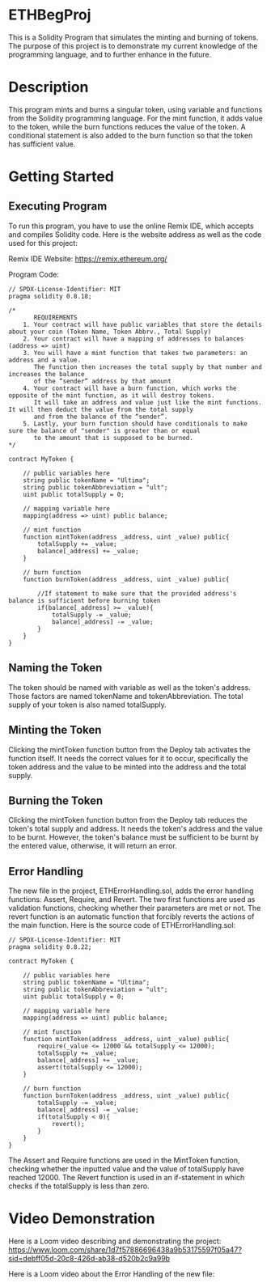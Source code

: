 # ETHBegProj
This is a Solidity Program that simulates the minting and burning of tokens. The purpose of this project is to demonstrate my current knowledge of the programming language, and to further enhance in the future.

# Description
This program mints and burns a singular token, using variable and functions from the Solidity programming language. For the mint function, it adds value to the token, while the burn functions reduces the value of the token. A conditional statement is also added to the burn function so that the token has sufficient value.

# Getting Started
## Executing Program
To run this program, you have to use the online Remix IDE, which accepts and compiles Solidity code. 
Here is the website address as well as the code used for this project:

Remix IDE Website: https://remix.ethereum.org/

Program Code:
```
// SPDX-License-Identifier: MIT
pragma solidity 0.8.18;

/*
       REQUIREMENTS
    1. Your contract will have public variables that store the details about your coin (Token Name, Token Abbrv., Total Supply)
    2. Your contract will have a mapping of addresses to balances (address => uint)
    3. You will have a mint function that takes two parameters: an address and a value. 
       The function then increases the total supply by that number and increases the balance 
       of the “sender” address by that amount
    4. Your contract will have a burn function, which works the opposite of the mint function, as it will destroy tokens. 
       It will take an address and value just like the mint functions. It will then deduct the value from the total supply 
       and from the balance of the “sender”.
    5. Lastly, your burn function should have conditionals to make sure the balance of "sender" is greater than or equal 
       to the amount that is supposed to be burned.
*/

contract MyToken {

    // public variables here
    string public tokenName = "Ultima";
    string public tokenAbbreviation = "ult";
    uint public totalSupply = 0;

    // mapping variable here
    mapping(address => uint) public balance;

    // mint function
    function mintToken(address _address, uint _value) public{
        totalSupply += _value;
        balance[_address] += _value;
    }

    // burn function
    function burnToken(address _address, uint _value) public{
        
        //If statement to make sure that the provided address's balance is sufficient before burning token
        if(balance[_address] >= _value){
            totalSupply -= _value;
            balance[_address] -= _value;
        }
    }
}
```

## Naming the Token
The token should be named with variable as well as the token's address. Those factors are named tokenName and tokenAbbreviation. The total supply of your token is also named totalSupply.

## Minting the Token
Clicking the mintToken function button from the Deploy tab activates the function itself. It needs the correct values for it to occur, specifically the token address and the value to be minted into the address and the total supply.

## Burning the Token
Clicking the mintToken function button from the Deploy tab reduces the token's total supply and address. It needs the token's address and the value to be burnt. However, the token's balance must be sufficient to be burnt by the entered value, otherwise, it will return an error.

## Error Handling
The new file in the project, ETHErrorHandling.sol, adds the error handling functions: Assert, Require, and Revert. The two first functions are used as validation functions, checking whether their parameters are met or not. The revert function is an automatic function that forcibly reverts the actions of the main function. 
Here is the source code of ETHErrorHandling.sol:
```
// SPDX-License-Identifier: MIT
pragma solidity 0.8.22;

contract MyToken {

    // public variables here
    string public tokenName = "Ultima";
    string public tokenAbbreviation = "ult";
    uint public totalSupply = 0;

    // mapping variable here
    mapping(address => uint) public balance;

    // mint function
    function mintToken(address _address, uint _value) public{
        require(_value <= 12000 && totalSupply <= 12000);
        totalSupply += _value;
        balance[_address] += _value;
        assert(totalSupply <= 12000);
    }

    // burn function
    function burnToken(address _address, uint _value) public{
        totalSupply -= _value;
        balance[_address] -= _value;
        if(totalSupply < 0){
            revert();
        }
    }
}
```
The Assert and Require functions are used in the MintToken function, checking whether the inputted value and the value of totalSupply have reached 12000. The Revert function is used in an if-statement in which checks if the totalSupply is less than zero.

# Video Demonstration
Here is a Loom video describing and demonstrating the project: https://www.loom.com/share/1d7f57886696438a9b53175597f05a47?sid=debff05d-20c8-426d-ab38-d520b2c9a99b

Here is a Loom video about the Error Handling of the new file: 
